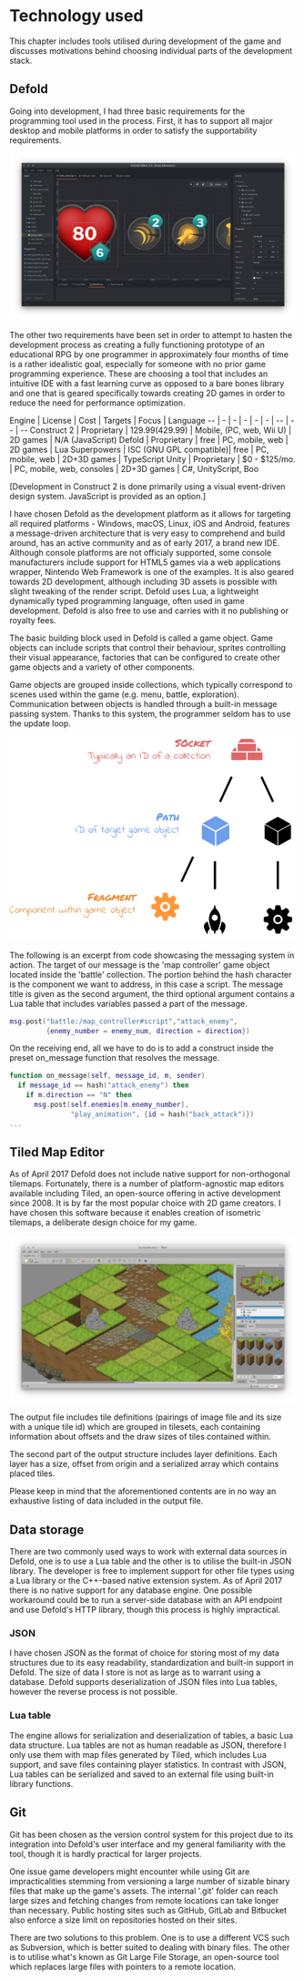 # Technology used

This chapter includes tools utilised during development of the game and discusses motivations behind choosing individual parts of the development stack.

## Defold

Going into development, I had three basic requirements for the programming tool used in the process. First, it has to support all major desktop and mobile platforms in order to satisfy the supportability requirements.

![Screenshot of Defold Editor 2](images/defold.png)

The other two requirements have been set in order to attempt to hasten the development process as creating a fully functioning prototype of an educational RPG by one programmer in approximately four months of time is a rather idealistic goal, especially for someone with no prior game programming experience. These are choosing a tool that includes an intuitive IDE with a fast learning curve as opposed to a bare bones library and one that is geared specifically towards creating 2D games in order to reduce the need for performance optimization.

Engine | License | Cost | Targets | Focus | Language
-- | - | - | - | - | - | -- | -- | --
Construct 2 | Proprietary | $129.99 ($429.99) | Mobile, (PC, web, Wii U) | 2D games | N/A (JavaScript)
Defold | Proprietary | free | PC, mobile, web | 2D games | Lua
Superpowers | ISC (GNU GPL compatible)| free | PC, mobile, web | 2D+3D games | TypeScript
Unity | Proprietary | $0 - $125/mo. | PC, mobile, web, consoles | 2D+3D games | C#, UnityScript, Boo

[Development in Construct 2 is done primarily using a visual event-driven design system. JavaScript is provided as an option.]

I have chosen Defold as the development platform as it allows for targeting all required platforms - Windows, macOS, Linux, iOS and Android, features a message-driven architecture that is very easy to comprehend and build around, has an active community and as of early 2017, a brand new IDE. Although console platforms are not officialy supported, some console manufacturers include support for HTML5 games via a web applications wrapper, Nintendo Web Framework is one of the examples. It is also geared towards 2D development, although including 3D assets is possible with slight tweaking of the render script. Defold uses Lua, a lightweight dynamically typed programming language, often used in game development. Defold is also free to use and carries with it no publishing or royalty fees.

The basic building block used in Defold is called a game object. Game objects can include scripts that control their behaviour, sprites controlling their visual appearance, factories that can be configured to create other game objects and a variety of other components.

Game objects are grouped inside collections, which typically correspond to scenes used within the game (e.g. menu, battle, exploration). Communication between objects is handled through a built-in message passing system. Thanks to this system, the programmer seldom has to use the update loop.

![Addressing hierarchy in Defold](images/defold_addressing.png)

The following is an excerpt from code showcasing the messaging system in action. The target of our message is the 'map controller' game object located inside the 'battle' collection. The portion behind the hash character is the component we want to address, in this case a script. The message title is given as the second argument, the third optional argument contains a Lua table that includes variables passed a part of the message.

```Lua
msg.post("battle:/map_controller#script","attack_enemy",
         {enemy_number = enemy_num, direction = direction})

```

On the receiving end, all we have to do is to add a construct inside the preset on_message function that resolves the message.

```Lua
function on_message(self, message_id, m, sender)
  if message_id == hash("attack_enemy") then
    if m.direction == "N" then
      msg.post(self.enemies[m.enemy_number],
               "play_animation", {id = hash("back_attack")})
...

```

## Tiled Map Editor

As of April 2017 Defold does not include native support for non-orthogonal tilemaps. Fortunately, there is a number of platform-agnostic map editors available including Tiled, an open-source offering in active development since 2008. It is by far the most popular choice with 2D game creators. I have chosen this software because it enables creation of isometric tilemaps, a deliberate design choice for my game.

![Screenshot of Tiled Map Editor](images/tiled.png)

The output file includes tile definitions (pairings of image file and its size with a unique tile id) which are grouped in tilesets, each containing information about offsets and the draw sizes of tiles contained within.

The second part of the output structure includes layer definitions. Each layer has a size, offset from origin and a serialized array which contains placed tiles.

Please keep in mind that the aforementioned contents are in no way an exhaustive listing of data included in the output file.

## Data storage

There are two commonly used ways to work with external data sources in Defold, one is to use a Lua table and the other is to utilise the built-in JSON library. The developer is free to implement support for other file types using a Lua library or the C++-based native extension system. As of April 2017 there is no native support for any database engine. One possible workaround could be to run a server-side database with an API endpoint and use Defold's HTTP library, though this process is highly impractical.

### JSON

I have chosen JSON as the format of choice for storing most of my data structures due to its easy readability, standardization and built-in support in Defold. The size of data I store is not as large as to warrant using a database. Defold supports deserialization of JSON files into Lua tables, however the reverse process is not possible.

### Lua table

The engine allows for serialization and deserialization of tables, a basic Lua data structure. Lua tables are not as human readable as JSON, therefore I only use them with map files generated by Tiled, which includes Lua support, and save files containing player statistics. In contrast with JSON, Lua tables can be serialized and saved to an external file using built-in library functions.

## Git

Git has been chosen as the version control system for this project due to its integration into Defold's user interface and my general familiarity with the tool, though it is hardly practical for larger projects.

One issue game developers might encounter while using Git are impracticalities stemming from versioning a large number of sizable binary files that make up the game's assets. The internal '.git' folder can reach large sizes and fetching changes from remote locations can take longer than necessary. Public hosting sites such as GitHub, GitLab and Bitbucket also enforce a size limit on repositories hosted on their sites.

There are two solutions to this problem. One is to use a different VCS such as Subversion, which is better suited to dealing with binary files. The other is to utilise what's known as Git Large File Storage, an open-source tool which replaces large files with pointers to a remote location.
